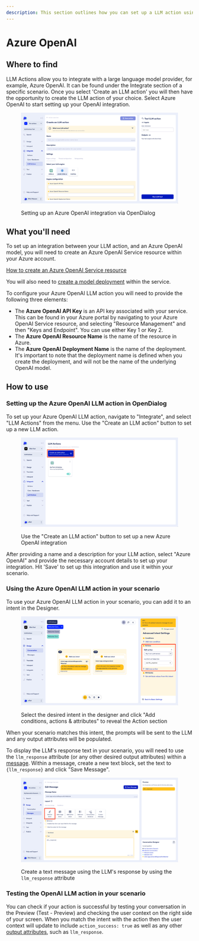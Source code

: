 ```yaml
---
description: This section outlines how you can set up a LLM action using Azure OpenAI.
---
```


# Azure OpenAI

## Where to find

LLM Actions allow you to integrate with a large language model provider, for example, Azure OpenAI. It can be found under the Integrate section of a specific scenario. Once you select 'Create an LLM action' you will then have the opportunity to create the LLM action of your choice. Select Azure OpenAI to start setting up your OpenAI integration.

<figure><img src="../../../.gitbook/assets/Screenshot 2024-07-08 at 18.30.02.png" alt=""><figcaption><p>Setting up an Azure OpenAI integration via OpenDialog</p></figcaption></figure>

## What you'll need

To set up an integration between your LLM action, and an Azure OpenAI model, you will need to create an Azure OpenAI Service resource within your Azure account.&#x20;

[How to create an Azure OpenAI Service resource](https://learn.microsoft.com/en-us/azure/ai-services/openai/how-to/create-resource?pivots=web-portal)

You will also need to [create a model deployment](https://learn.microsoft.com/en-us/azure/ai-services/openai/how-to/create-resource?pivots=web-portal#deploy-a-model) within the service.

To configure your Azure OpenAI LLM action you will need to provide the following three elements:

* The **Azure OpenAI API Key** is an API key associated with your service. This can be found in your Azure portal by navigating to your Azure OpenAI Service resource, and selecting "Resource Management" and then "Keys and Endpoint". You can use either Key 1 or Key 2.
* The **Azure OpenAI Resource Name** is the name of the resource in Azure.
* The **Azure OpenAI Deployment Name** is the name of the deployment. It's important to note that the deployment name is defined when you create the deployment, and will not be the name of the underlying OpenAI model.

## How to use

### Setting up the Azure OpenAI LLM action in OpenDialog

To set up your Azure OpenAI LLM action, navigate to "Integrate", and select "LLM Actions" from the menu. Use the "Create an LLM action" button to set up a new LLM action.

<figure><img src="../../../.gitbook/assets/Screenshot 2024-07-08 at 18.21.46.png" alt=""><figcaption><p>Use the "Create an LLM action" button to set up a new Azure OpenAI integration</p></figcaption></figure>

After providing a name and a description for your LLM action, select "Azure OpenAI" and provide the necessary account details to set up your integration. Hit 'Save' to set up this integration and use it within your scenario.

### Using the Azure OpenAI LLM action in your scenario

To use your Azure OpenAI LLM action in your scenario, you can add it to an intent in the Designer.

<figure><img src="../../../.gitbook/assets/Screenshot 2024-07-08 at 18.25.21.png" alt=""><figcaption><p>Select the desired intent in the designer and click "Add conditions, actions &#x26; attributes" to reveal the Action section</p></figcaption></figure>

When your scenario matches this intent, the prompts will be sent to the LLM and any output attributes will be populated.

To display the LLM's response text in your scenario, you will need to use the `llm_response` attribute (or any other desired output attributes) within a [message](../../conversation-designer/message-design/message-editor.md). Within a message, create a new text block, set the text to `{llm_response}` and click "Save Message".

<figure><img src="../../../.gitbook/assets/Screenshot 2024-07-09 at 09.52.58.png" alt=""><figcaption><p>Create a text message using the LLM's response by using the <code>llm_response</code> attribute</p></figcaption></figure>

### Testing the OpenAI LLM action in your scenario

You can check if your action is successful by testing your conversation in the Preview (Test - Preview) and checking the user context on the right side of your screen. When you match the intent with the action then the user context will update to include `action_success: true` as well as any other [output attributes](./#use-custom-output-attributes), such as `llm_response`.
